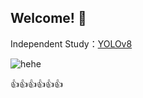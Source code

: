 ## Welcome! 👋

<!--
**24613/24613** is a ✨ _special_ ✨ repository because its `README.md` (this file) appears on your GitHub profile.

Here are some ideas to get you started:

- 🔭 I’m currently working on ...
- 🌱 I’m currently learning ...
- 👯 I’m looking to collaborate on ...
- 🤔 I’m looking for help with ...
- 💬 Ask me about ...
- 📫 How to reach me: ...
- 😄 Pronouns: ...
- ⚡ Fun fact: ...
-->
Independent Study：[YOLOv8](https://github.com/24613/YOLOv8)<br>

![hehe](https://www.cartoonbrew.com/wp-content/uploads/2023/10/amazing_digital_circus.jpg)

:+1::+1::+1::+1::+1::+1:

